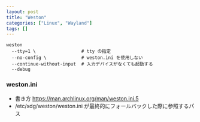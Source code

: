 ```yaml
---
layout: post
title: "Weston"
categories: ["Linux", "Wayland"]
tags: []
---
```


```
weston
  --tty=1 \                 # tty の指定
  --no-config \             # weston.ini を使用しない
  --continue-without-input  # 入力デバイスがなくても起動する
  --debug
```

### weston.ini

- 書き方 https://man.archlinux.org/man/weston.ini.5
- /etc/xdg/weston/weston.ini が最終的にフォールバックした際に参照するパス

